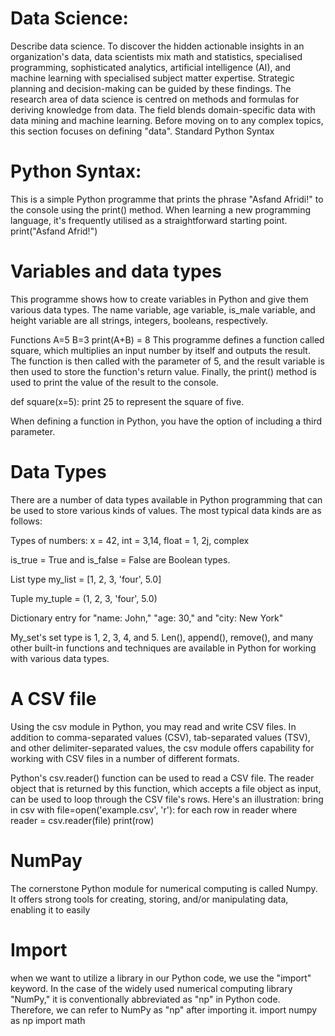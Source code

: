 # Data Science:
Describe data science. To discover the hidden actionable insights in an organization's data, data scientists mix math and statistics, specialised programming, sophisticated analytics, artificial intelligence (AI), and machine learning with specialised subject matter expertise. Strategic planning and decision-making can be guided by these findings. The research area of data science is centred on methods and formulas for deriving knowledge from data. The field blends domain-specific data with data mining and machine learning. Before moving on to any complex topics, this section focuses on defining "data". Standard Python Syntax
# Python Syntax:
This is a simple Python programme that prints the phrase "Asfand Afridi!" to the console using the print() method. When learning a new programming language, it's frequently utilised as a straightforward starting point. print("Asfand Afrid!")
# Variables and data types
This programme shows how to create variables in Python and give them various data types. The name variable, age variable, is_male variable, and height variable are all strings, integers, booleans, respectively.

Functions A=5 B=3 print(A+B) = 8 This programme defines a function called square, which multiplies an input number by itself and outputs the result. The function is then called with the parameter of 5, and the result variable is then used to store the function's return value. Finally, the print() method is used to print the value of the result to the console.

def square(x=5): print 25 to represent the square of five.

When defining a function in Python, you have the option of including a third parameter.

# Data Types

There are a number of data types available in Python programming that can be used to store various kinds of values. The most typical data kinds are as follows:

Types of numbers: x = 42, int = 3,14, float = 1, 2j, complex

is_true = True and is_false = False are Boolean types.

List type my_list = [1, 2, 3, 'four', 5.0]

Tuple my_tuple = (1, 2, 3, 'four', 5.0)

Dictionary entry for "name: John," "age: 30," and "city: New York"

My_set's set type is 1, 2, 3, 4, and 5. Len(), append(), remove(), and many other built-in functions and techniques are available in Python for working with various data types.
# A CSV file
Using the csv module in Python, you may read and write CSV files. In addition to comma-separated values (CSV), tab-separated values (TSV), and other delimiter-separated values, the csv module offers capability for working with CSV files in a number of different formats.

Python's csv.reader() function can be used to read a CSV file. The reader object that is returned by this function, which accepts a file object as input, can be used to loop through the CSV file's rows. Here's an illustration:
bring in csv
with file=open('example.csv', 'r'): for each row in reader where reader = csv.reader(file) print(row)
# NumPay
The cornerstone Python module for numerical computing is called Numpy. It offers strong tools for creating, storing, and/or manipulating data, enabling it to easily

# Import
when we want to utilize a library in our Python code, we use the "import" keyword. In the case of the widely used numerical computing library "NumPy," it is conventionally abbreviated as "np" in Python code. Therefore, we can refer to NumPy as "np" after importing it.
import numpy as np
import math
